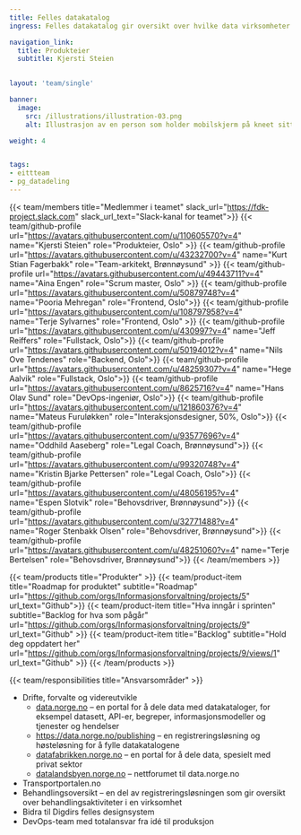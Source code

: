 ```yaml
---
title: Felles datakatalog
ingress: Felles datakatalog gir oversikt over hvilke data virksomheter har, som de kan dele med andre. I felles datakatalog finner du beskrivelser av datasett, begreper, API-er, informasjonsmodeller og tjenester og hendelser.

navigation_link:
  title: Produkteier
  subtitle: Kjersti Steien
  

layout: 'team/single'

banner:
  image:
    src: /illustrations/illustration-03.png
    alt: Illustrasjon av en person som holder mobilskjerm på kneet sitt

weight: 4


tags:
- eittteam
- pg_datadeling
---
```


{{< team/members title="Medlemmer i teamet" slack_url="https://fdk-project.slack.com" slack_url_text="Slack-kanal for teamet">}}
{{< team/github-profile url="https://avatars.githubusercontent.com/u/110605570?v=4" name="Kjersti Steien" role="Produkteier, Oslo" >}}
{{< team/github-profile url="https://avatars.githubusercontent.com/u/43232700?v=4" name="Kurt Stian Fagerbakk" role="Team-arkitekt, Brønnøysund" >}}
{{< team/github-profile url="https://avatars.githubusercontent.com/u/49443711?v=4" name="Aina Engen" role="Scrum master, Oslo" >}}
{{< team/github-profile url="https://avatars.githubusercontent.com/u/50879748?v=4" name="Pooria Mehregan" role="Frontend, Oslo">}}
{{< team/github-profile url="https://avatars.githubusercontent.com/u/108797958?v=4" name="Terje Sylvarnes" role="Frontend, Oslo" >}}
{{< team/github-profile url="https://avatars.githubusercontent.com/u/430997?v=4" name="Jeff Reiffers" role="Fullstack, Oslo">}}
{{< team/github-profile url="https://avatars.githubusercontent.com/u/50194012?v=4" name="Nils Ove Tendenes" role="Backend, Oslo">}}
{{< team/github-profile url="https://avatars.githubusercontent.com/u/48259307?v=4" name="Hege Aalvik" role="Fullstack, Oslo">}}
{{< team/github-profile url="https://avatars.githubusercontent.com/u/8625716?v=4" name="Hans Olav Sund" role="DevOps-ingeniør, Oslo">}}
{{< team/github-profile url="https://avatars.githubusercontent.com/u/121860376?v=4" name="Mateus Furuløkken" role="Interaksjonsdesigner, 50%, Oslo">}}
{{< team/github-profile url="https://avatars.githubusercontent.com/u/93577696?v=4" name="Oddhild Aaseberg" role="Legal Coach, Brønnøysund">}}
{{< team/github-profile url="https://avatars.githubusercontent.com/u/99320748?v=4" name="Kristin Bjarke Pettersen" role="Legal Coach, Oslo">}}
{{< team/github-profile url="https://avatars.githubusercontent.com/u/48056195?v=4" name="Espen Slotvik" role="Behovsdriver, Brønnøysund">}}
{{< team/github-profile url="https://avatars.githubusercontent.com/u/32771488?v=4" name="Roger Stenbakk Olsen" role="Behovsdriver, Brønnøysund">}}
{{< team/github-profile url="https://avatars.githubusercontent.com/u/48251060?v=4" name="Terje Bertelsen" role="Behovsdriver, Brønnøysund">}}
{{< /team/members >}}

{{< team/products title="Produkter" >}}
{{< team/product-item title="Roadmap for produktet" subtitle="Roadmap" url="https://github.com/orgs/Informasjonsforvaltning/projects/5" url_text="Github">}}
{{< team/product-item title="Hva inngår i sprinten" subtitle="Backlog for hva som pågår" url="https://github.com/orgs/Informasjonsforvaltning/projects/9" url_text="Github" >}}
{{< team/product-item title="Backlog" subtitle="Hold deg oppdatert her" url="https://github.com/orgs/Informasjonsforvaltning/projects/9/views/1" url_text="Github" >}}
{{< /team/products >}}

{{< team/responsibilities title="Ansvarsområder" >}}

- Drifte, forvalte og videreutvikle
  - [data.norge.no](https://data.norge.no/) – en portal for å dele data med datakataloger, for eksempel datasett, API-er, begreper, informasjonsmodeller og tjenester og hendelser
  - https://data.norge.no/publishing – en registreringsløsning og høsteløsning for å fylle datakatalogene
  - [datafabrikken.norge.no](https://datafabrikken.norge.no/) – en portal for å dele data, spesielt med privat sektor
  - [datalandsbyen.norge.no](https://datalandsbyen.norge.no/) – nettforumet til data.norge.no
- Transportportalen.no
- Behandlingsoversikt – en del av registreringsløsningen som gir oversikt over behandlingsaktiviteter i en virksomhet
- Bidra til Digdirs felles designsystem
- DevOps-team med totalansvar fra idé til produksjon
